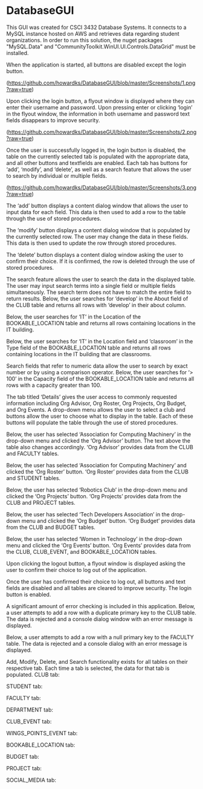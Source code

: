 # DatabaseGUI
This GUI was created for CSCI 3432 Database Systems. It connects to a MySQL instance hosted on AWS and retrieves data regarding student organizations. In order to run this solution, the nuget packages "MySQL.Data" and "CommunityToolkit.WinUI.UI.Controls.DataGrid" must be installed. 

When the application is started, all buttons are disabled except the login button. 

(https://github.com/howardks/DatabaseGUI/blob/master/Screenshots/1.png?raw=true)

Upon clicking the login button, a flyout window is displayed where they can enter their username and password. Upon pressing enter or clicking ‘login’ in the flyout window, the information in both username and password text fields disappears to improve security. 

(https://github.com/howardks/DatabaseGUI/blob/master/Screenshots/2.png?raw=true)

Once the user is successfully logged in, the login button is disabled, the table on the currently selected tab is populated with the appropriate data, and all other buttons and textfields are enabled. Each tab has buttons for ‘add’, ‘modify’, and ‘delete’, as well as a search feature that allows the user to search by individual or multiple fields. 

(https://github.com/howardks/DatabaseGUI/blob/master/Screenshots/3.png?raw=true)

The ‘add’ button displays a content dialog window that allows the user to input data for each field. This data is then used to add a row to the table through the use of stored procedures. 

The ‘modify’ button displays a content dialog window that is populated by the currently selected row. The user may change the data in these fields. This data is then used to update the row through stored procedures. 

The ‘delete’ button displays a content dialog window asking the user to confirm their choice. If it is confirmed, the row is deleted through the use of stored procedures. 

The search feature allows the user to search the data in the displayed table. The user may input search terms into a single field or multiple fields simultaneously. The search term does not have to match the entire field to return results. Below, the user searches for ‘develop’ in the About field of the CLUB table and returns all rows with ‘develop’ in their about column. 

Below, the user searches for ‘IT’ in the Location of the BOOKABLE_LOCATION table and returns all rows containing locations in the IT building. 

Below, the user searches for ‘IT’ in the Location field and ‘classroom’ in the Type field of the BOOKABLE_LOCATION table and returns all rows containing locations in the IT building that are classrooms.

Search fields that refer to numeric data allow the user to search by exact number or by using a comparison operator. Below, the user searches for ‘> 100’ in the Capacity field of the BOOKABLE_LOCATION table and returns all rows with a capacity greater than 100. 

The tab titled ‘Details’ gives the user access to commonly requested information including Org Advisor, Org Roster, Org Projects, Org Budget, and Org Events.  A drop-down menu allows the user to select a club and buttons allow the user to choose what to display in the table. Each of these buttons will populate the table through the use of stored procedures.

Below, the user has selected ‘Association for Computing Machinery’ in the drop-down menu and clicked the ‘Org Advisor’ button. The text above the table also changes accordingly. ‘Org Advisor’ provides data from the CLUB and FACULTY tables. 

Below, the user has selected ‘Association for Computing Machinery’ and clicked the ‘Org Roster’ button. ‘Org Roster’ provides data from the CLUB and STUDENT tables. 

Below, the user has selected ‘Robotics Club’ in the drop-down menu and clicked the ‘Org Projects’ button. ‘Org Projects’ provides data from the CLUB and PROJECT tables. 

Below, the user has selected ‘Tech Developers Association’ in the drop-down menu and clicked the ‘Org Budget’ button. ‘Org Budget’ provides data from the CLUB and BUDGET tables. 

Below, the user has selected ‘Women in Technology’ in the drop-down menu and clicked the ‘Org Events’ button. ‘Org Events’ provides data from the CLUB, CLUB_EVENT, and BOOKABLE_LOCATION tables. 

Upon clicking the logout button, a flyout window is displayed asking the user to confirm their choice to log out of the application. 

Once the user has confirmed their choice to log out, all buttons and text fields are disabled and all tables are cleared to improve security. The login button is enabled. 

A significant amount of error checking is included in this application. Below, a user attempts to add a row with a duplicate primary key to the CLUB table. The data is rejected and a console dialog window with an error message is displayed. 


Below, a user attempts to add a row with a null primary key to the FACULTY table. The data is rejected and a console dialog with an error message is displayed. 


Add, Modify, Delete, and Search functionality exists for all tables on their respective tab. Each time a tab is selected, the data for that tab is populated. 
CLUB tab:




STUDENT tab:

FACULTY tab:





DEPARTMENT tab:

CLUB_EVENT tab:





WINGS_POINTS_EVENT tab:

BOOKABLE_LOCATION tab:





BUDGET tab:

PROJECT tab:





SOCIAL_MEDIA tab:

